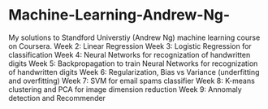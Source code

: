 # Machine-Learning-Andrew-Ng-
My solutions to Standford Universtiy (Andrew Ng) machine learning course on Coursera.
Week 2: Linear Regression
Week 3: Logistic Regression for classification
Week 4: Neural Networks for recognization of handwritten digits
Week 5: Backpropagation to train Neural Networks for recognization of handwritten digits
Week 6: Regularization, Bias vs Variance (underfitting and overfitting)
Week 7: SVM for email spams classifier
Week 8: K-means clustering and PCA for image dimension reduction 
Week 9: Annomaly detection and Recommender
